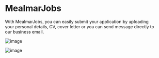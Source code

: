# MealmarJobs

With MealmarJobs, you can easily submit your application by uploading your personal details, CV, cover letter or you can send message directly to our business email. 

![image](https://user-images.githubusercontent.com/110817419/230411885-1f61be38-41c5-435b-bd16-10a7f78c5953.png)

![image](https://user-images.githubusercontent.com/110817419/230412048-c57642ae-163b-4b97-8ae1-b0b7cf1fb45e.png)


